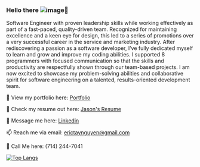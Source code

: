 ### Hello there ![image](https://user-images.githubusercontent.com/72526902/126850574-28efc2fb-c098-4ee8-9ee4-b93208ae1c5e.png)👋

<!--
**erictn3/erictn3** is a ✨ _special_ ✨ repository because its `README.md` (this file) appears on your GitHub profile.


Here are some ideas to get you started:

- 🔭 I’m currently working on ...
- 🌱 I’m currently learning ...
- 👯 I’m looking to collaborate on ...
- 🤔 I’m looking for help with ...
- 💬 Ask me about ...
- 📫 How to reach me: ...
- 😄 Pronouns: ...
- ⚡ Fun fact: ...
-->

Software Engineer with proven leadership skills while working effectively as part of a fast-paced, quality-driven team. Recognized for maintaining excellence and a keen eye for design, this led to a series of promotions over a very successful career in the service and marketing industry. After rediscovering a passion as a software developer, I’ve fully dedicated myself to learn and grow and improve my coding abilities. I supported 8 programmers with focused communication so that the skills and productivity are respectfully shown through our team-based projects. I am now excited to showcase my problem-solving abilities and collaborative spirit for software engineering on a talented, results-oriented development team. 

👀 View my portfolio here: [Portfolio](https://etn-portfolio.herokuapp.com/)

📝 Check my resume out here: [Jason's Resume](drive.google.com)

💬 Message me here: [Linkedin](https://www.linkedin.com/in/erictayloyrnguyen/)

📫 Reach me via email: [erictaynguyen@gmail.com](mailto:erictaynguyen@gmail.com)

📲 Call Me here: (714) 244-7041

[![Top Langs](https://github-readme-stats.vercel.app/api/top-langs/?username=erictn3&layout=compact)](https://github.com/erictn3/github-readme-stats)
